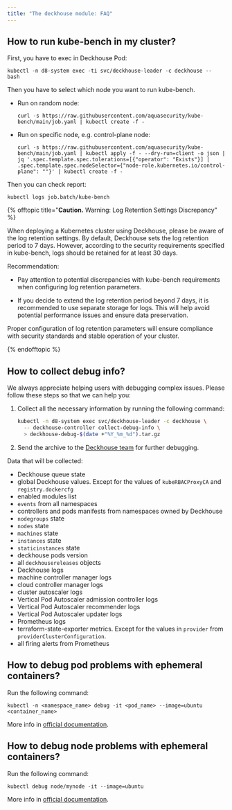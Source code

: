 ```yaml
---
title: "The deckhouse module: FAQ"
---
```


## How to run kube-bench in my cluster?

First, you have to exec in Deckhouse Pod:

```shell
kubectl -n d8-system exec -ti svc/deckhouse-leader -c deckhouse -- bash
```

Then you have to select which node you want to run kube-bench.

* Run on random node:

  ```shell
  curl -s https://raw.githubusercontent.com/aquasecurity/kube-bench/main/job.yaml | kubectl create -f -
  ```

* Run on specific node, e.g. control-plane node:

  ```shell
  curl -s https://raw.githubusercontent.com/aquasecurity/kube-bench/main/job.yaml | kubectl apply -f - --dry-run=client -o json | jq '.spec.template.spec.tolerations=[{"operator": "Exists"}] | .spec.template.spec.nodeSelector={"node-role.kubernetes.io/control-plane": ""}' | kubectl create -f -
  ```

Then you can check report:

```shell
kubectl logs job.batch/kube-bench
```

{% offtopic title="**Caution.** Warning: Log Retention Settings Discrepancy" %}

When deploying a Kubernetes cluster using Deckhouse, please be aware of the log retention settings. By default, Deckhouse sets the log retention period to 7 days. However, according to the security requirements specified in kube-bench, logs should be retained for at least 30 days.

Recommendation:

* Pay attention to potential discrepancies with kube-bench requirements when configuring log retention parameters.

* If you decide to extend the log retention period beyond 7 days, it is recommended to use separate storage for logs. This will help avoid potential performance issues and ensure data preservation.

Proper configuration of log retention parameters will ensure compliance with security standards and stable operation of your cluster.

{% endofftopic %}

## How to collect debug info?

We always appreciate helping users with debugging complex issues. Please follow these steps so that we can help you:

1. Collect all the necessary information by running the following command:

   ```sh
   kubectl -n d8-system exec svc/deckhouse-leader -c deckhouse \
     -- deckhouse-controller collect-debug-info \
     > deckhouse-debug-$(date +"%Y_%m_%d").tar.gz
   ```

2. Send the archive to the [Deckhouse team](https://github.com/deckhouse/deckhouse/issues/new/choose) for further debugging.

Data that will be collected:
* Deckhouse queue state
* global Deckhouse values. Except for the values of `kubeRBACProxyCA` and `registry.dockercfg`
* enabled modules list
* `events` from all namespaces
* controllers and pods manifests from namespaces owned by Deckhouse
* `nodegroups` state
* `nodes` state
* `machines` state
* `instances` state
* `staticinstances` state
* deckhouse pods version
* all `deckhousereleases` objects
* Deckhouse logs
* machine controller manager logs
* cloud controller manager logs
* cluster autoscaler logs
* Vertical Pod Autoscaler admission controller logs
* Vertical Pod Autoscaler recommender logs
* Vertical Pod Autoscaler updater logs
* Prometheus logs
* terraform-state-exporter metrics. Except for the values in `provider` from `providerClusterConfiguration`.
* all firing alerts from Prometheus

## How to debug pod problems with ephemeral containers?

Run the following command:

```shell
kubectl -n <namespace_name> debug -it <pod_name> --image=ubuntu <container_name>
```

More info in [official documentation](https://kubernetes.io/docs/tasks/debug/debug-application/debug-running-pod/#ephemeral-container).

## How to debug node problems with ephemeral containers?

Run the following command:

```shell
kubectl debug node/mynode -it --image=ubuntu
```

More info in [official documentation](https://kubernetes.io/docs/tasks/debug/debug-application/debug-running-pod/#node-shell-session).
